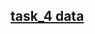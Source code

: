 ## [task_4 data](https://drive.google.com/drive/folders/1hIK8d-vNoPMwxlQZKzclNpS00n5Fn9cE?usp=sharing)
